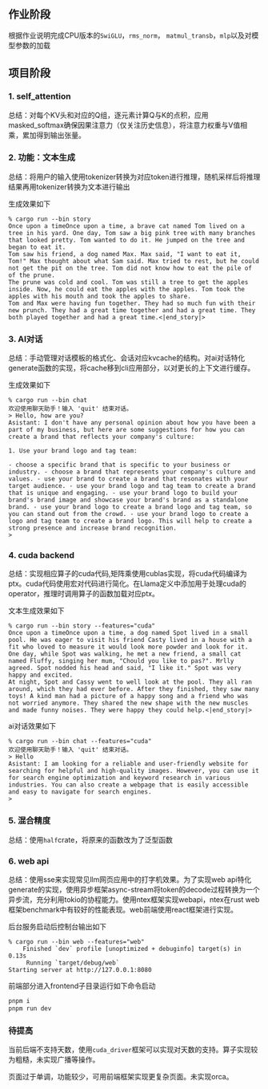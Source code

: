## 作业阶段

根据作业说明完成CPU版本的`SwiGLU`，`rms_norm`， `matmul_transb`，`mlp`以及对模型参数的加载

## 项目阶段

### 1. self_attention

总结：对每个KV头和对应的Q组，逐元素计算Q与K的点积，应用masked_softmax确保因果注意力（仅关注历史信息），将注意力权重与V值相乘，累加得到输出张量。

### 2. 功能：文本生成

总结：将用户的输入使用tokenizer转换为对应token进行推理，随机采样后将推理结果再用tokenizer转换为文本进行输出

生成效果如下

```
% cargo run --bin story
Once upon a timeOnce upon a time, a brave cat named Tom lived on a tree in his yard. One day, Tom saw a big pink tree with many branches that looked pretty. Tom wanted to do it. He jumped on the tree and began to eat it.
Tom saw his friend, a dog named Max. Max said, "I want to eat it, Tom!" Max thought about what Sam said. Max tried to rest, but he could not get the pit on the tree. Tom did not know how to eat the pile of of the prune.
The prune was cold and cool. Tom was still a tree to get the apples inside. Now, he could eat the apples with the apples. Tom took the apples with his mouth and took the apples to share.
Tom and Max were having fun together. They had so much fun with their new prunch. They had a great time together and had a great time. They both played together and had a great time.<|end_story|>
```



### 3. AI对话

总结：手动管理对话模板的格式化、会话对应kvcache的结构。对ai对话特化generate函数的实现，将cache移到cli应用部分，以对更长的上下文进行缓存。

生成效果如下

```
% cargo run --bin chat
欢迎使用聊天助手！输入 'quit' 结束对话。
> Hello, how are you?
Asistant: I don't have any personal opinion about how you have been a part of my business, but here are some suggestions for how you can create a brand that reflects your company's culture:

1. Use your brand logo and tag team:

- choose a specific brand that is specific to your business or industry. - choose a brand that represents your company's culture and values. - use your brand to create a brand that resonates with your target audience. - use your brand logo and tag team to create a brand that is unique and engaging. - use your brand logo to build your brand's brand image and showcase your brand's brand as a standalone brand. - use your brand logo to create a brand logo and tag team, so you can stand out from the crowd. - use your brand logo to create a logo and tag team to create a brand logo. This will help to create a strong presence and increase brand recognition.
> 
```



### 4. cuda backend

总结：实现相应算子的cuda代码,矩阵乘使用cublas实现，将cuda代码编译为ptx。cuda代码使用宏对代码进行简化。在Llama定义中添加用于处理cuda的operator，推理时调用算子的函数加载对应ptx。



文本生成效果如下

```
% cargo run --bin story --features="cuda"
Once upon a timeOnce upon a time, a dog named Spot lived in a small pool. He was eager to visit his friend Casty lived in a house with a fit who loved to measure it would look more powder and look for it.
One day, while Spot was walking, he met a new friend, a small cat named Fluffy, singing her mum, "Chould you like to pas?". Mrlly agreed. Spot nodded his head and said, "I like it." Spot was very happy and excited.
At night, Spot and Cassy went to well look at the pool. They all ran around, which they had ever before. After they finished, they saw many toys! A kind man had a picture of a happy song and a friend who was not worried anymore. They shared the new shape with the new muscles and made funny noises. They were happy they could help.<|end_story|>
```

ai对话效果如下

```
% cargo run --bin chat --features="cuda"
欢迎使用聊天助手！输入 'quit' 结束对话。
> Hello
Asistant: I am looking for a reliable and user-friendly website for searching for helpful and high-quality images. However, you can use it for search engine optimization and keyword research in various industries. You can also create a webpage that is easily accessible and easy to navigate for search engines.
> 
```



### 5. 混合精度

总结：使用`half`crate，将原来的函数改为了泛型函数

### 6. web api

总结：使用sse来实现常见llm网页应用中的打字机效果。为了实现web api特化generate的实现，使用异步框架async-stream将token的decode过程转换为一个异步流，充分利用tokio的协程能力。使用ntex框架实现webapi，ntex在rust web框架benchmark中有较好的性能表现。web前端使用react框架进行实现。



后台服务启动后控制台输出如下

```
% cargo run --bin web --features="web"  
    Finished `dev` profile [unoptimized + debuginfo] target(s) in 0.13s
     Running `target/debug/web`
Starting server at http://127.0.0.1:8080
```

前端部分进入frontend子目录运行如下命令启动

```bash
pnpm i 
pnpm run dev
```



### 待提高

当前后端不支持天数，使用`cuda_driver`框架可以实现对天数的支持。算子实现较为粗糙，未实现广播等操作。

页面过于单调，功能较少，可用前端框架实现更复杂页面。未实现orca。
